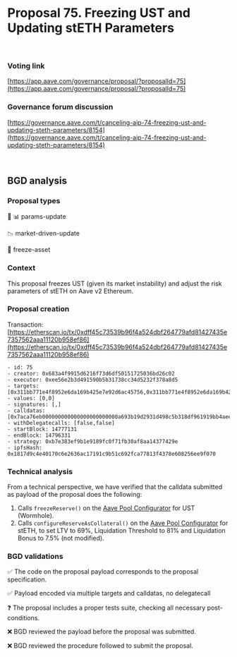 # Proposal 75. Freezing UST and Updating stETH Parameters

<br>

### Voting link
[https://app.aave.com/governance/proposal/?proposalId=75](https://app.aave.com/governance/proposal/?proposalId=75)

### Governance forum discussion
[https://governance.aave.com/t/canceling-aip-74-freezing-ust-and-updating-steth-parameters/8154](https://governance.aave.com/t/canceling-aip-74-freezing-ust-and-updating-steth-parameters/8154)

<br>

## BGD analysis

### Proposal types

:wrench: :bar_chart: params-update

:chart_with_downwards_trend: market-driven-update

:ice_cube: freeze-asset

### Context
This proposal freezes UST (given its market instability) and adjust the risk parameters of stETH on Aave v2 Ethereum.

### Proposal creation
Transaction: [https://etherscan.io/tx/0xdff45c73539b96f4a524dbf264779afd81427435e7357562aaa11120b958ef86](https://etherscan.io/tx/0xdff45c73539b96f4a524dbf264779afd81427435e7357562aaa11120b958ef86)
```
- id: 75
- creator: 0x683a4f9915d6216f73d6df50151725036bd26c02
- executor: 0xee56e2b3d491590b5b31738cc34d5232f378a8d5
- targets: [0x311bb771e4f8952e6da169b425e7e92d6ac45756,0x311bb771e4f8952e6da169b425e7e92d6ac45756]
- values: [0,0]
- signatures: [,]
- calldatas: [0x7aca76eb000000000000000000000000a693b19d2931d498c5b318df961919bb4aee87a5,0x7c4e560b000000000000000000000000ae7ab96520de3a18e5e111b5eaab095312d7fe840000000000000000000000000000000000000000000000000000000000001af40000000000000000000000000000000000000000000000000000000000001fa400000000000000000000000000000000000000000000000000000000000029fe]
- withDelegatecalls: [false,false]
- startBlock: 14777131
- endBlock: 14796331
- strategy: 0xb7e383ef9b1e9189fc0f71fb30af8aa14377429e
- ipfsHash: 0x1817d9c4e40170c6e2636ac17191c9b51c692fca77813f4378e608256ee9f070
```

### Technical analysis
From a technical perspective, we have verified that the calldata submitted as payload of the proposal does the following:
1. Calls `freezeReserve()` on the [Aave Pool Configurator](https://etherscan.io/address/0x311bb771e4f8952e6da169b425e7e92d6ac45756#code) for UST (Wormhole).
2. Calls `configureReserveAsCollateral()` on the [Aave Pool Configurator](https://etherscan.io/address/0x311bb771e4f8952e6da169b425e7e92d6ac45756#code) for stETH, to set LTV to 69%, Liquidation Threshold to 81%  and Liquidation Bonus to 7.5% (not modified).


### BGD validations

:white_check_mark: The code on the proposal payload corresponds to the proposal specification.

:white_check_mark: Payload encoded via multiple targets and calldatas, no delegatecall

:question: The proposal includes a proper tests suite, checking all necessary post-conditions.

:x: BGD reviewed the payload before the proposal was submitted.

:x: BGD reviewed the procedure followed to submit the proposal.
